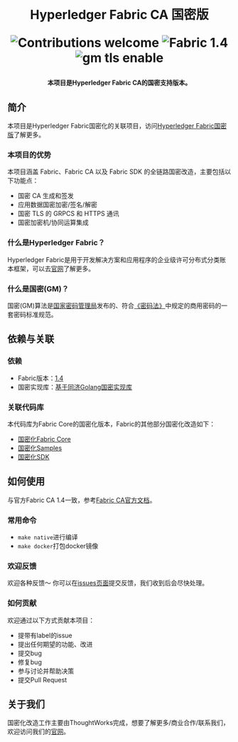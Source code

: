 <h1 align="center">
  <br>
  Hyperledger Fabric CA 国密版
  <br>
  <p align="center">
    <img src="https://img.shields.io/badge/contributions-welcome-orange.svg" alt="Contributions welcome">
    <img src="https://img.shields.io/badge/Fabric-1.4-blue" alt="Fabric 1.4">
    <img src="https://img.shields.io/badge/GM-enable-green" alt="gm tls enable">
  </p>
</h1>
<h4 align="center">本项目是Hyperledger Fabric CA的国密支持版本。</h4>

## 简介

本项目是Hyperledger Fabric国密化的关联项目，访问[Hyperledger Fabric国密版](https://github.com/tw-bc-group/fabric-gm)了解更多。

### 本项目的优势
本项目涵盖 Fabric、Fabric CA 以及 Fabric SDK 的全链路国密改造，主要包括以下功能点：
* 国密 CA 生成和签发
* 应用数据国密加密/签名/解密
* 国密 TLS 的 GRPCS 和 HTTPS 通讯
* 国密加密机/协同运算集成

### 什么是Hyperledger Fabric？
Hyperledger Fabric是用于开发解决方案和应用程序的企业级许可分布式分类账本框架，可以去[官网](https://www.hyperledger.org/use/fabric)了解更多。

### 什么是国密(GM)？
国密(GM)算法是[国家密码管理局](https://www.oscca.gov.cn/)发布的、符合[《密码法》](http://www.npc.gov.cn/npc/c30834/201910/6f7be7dd5ae5459a8de8baf36296bc74.shtml)中规定的商用密码的一套密码标准规范。

## 依赖与关联

### 依赖
* Fabric版本：[1.4](https://github.com/hyperledger/fabric/tree/release-1.4)
* 国密实现库：[基于同济Golang国密实现库](https://github.com/tw-bc-group/tjfoc-gm)

### 关联代码库
本代码库为Fabric Core的国密化版本，Fabric的其他部分国密化改造如下：
* [国密化Fabric Core](https://github.com/tw-bc-group/fabric-gm)
* [国密化Samples](https://github.com/tw-bc-group/fabric-samples)
* [国密化SDK](https://github.com/tw-bc-group/fabric-sdk-go-gm)

## 如何使用
与官方Fabric CA 1.4一致，参考[Fabric CA官方文档](https://hyperledger-fabric-ca.readthedocs.io/en/release-1.4/)。

### 常用命令
* `make native`进行编译
* `make docker`打包docker镜像

### 欢迎反馈
欢迎各种反馈～ 你可以在[issues页面](https://github.com/tw-bc-group/fabric-gm/issues)提交反馈，我们收到后会尽快处理。

### 如何贡献
欢迎通过以下方式贡献本项目：

* 提带有label的issue
* 提出任何期望的功能、改进
* 提交bug
* 修复bug
* 参与讨论并帮助决策
* 提交Pull Request

## 关于我们
国密化改造工作主要由ThoughtWorks完成，想要了解更多/商业合作/联系我们，欢迎访问我们的[官网](https://blockchain.thoughtworks.cn/)。
